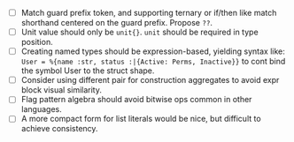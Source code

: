 - [ ] Match guard prefix token, and supporting ternary or if/then like match shorthand centered on the guard prefix.
   Propose `??`.
- [ ] Unit value should only be `unit{}`. `unit` should be required in type position.
- [ ] Creating named types should be expression-based, yielding syntax like: `User = %{name :str, status :|{Active: Perms, Inactive}}` to cont bind the symbol User to the struct shape.
- [ ] Consider using different pair for construction aggregates to avoid expr block visual similarity.
- [ ] Flag pattern algebra should avoid bitwise ops common in other languages.
- [ ] A more compact form for list literals would be nice, but difficult to achieve consistency.

